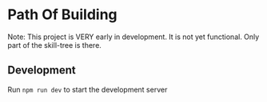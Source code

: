 # Path Of Building
Note: This project is VERY early in development. It is not yet functional. Only part of the skill-tree is there.

## Development
Run `npm run dev` to start the development server
